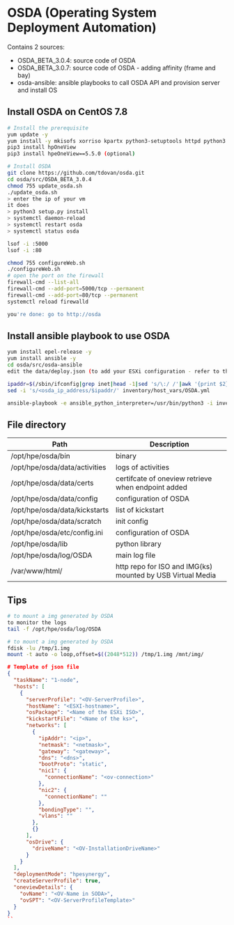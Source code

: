 # OSDA (Operating System Deployment Automation)

Contains 2 sources:
- OSDA_BETA_3.0.4: source code of OSDA
- OSDA_BETA_3.0.7: source code of OSDA - adding affinity (frame and bay)
- osda-ansible: ansible playbooks to call OSDA API and provision server and install OS

## Install OSDA on CentOS 7.8

```bash
# Install the prerequisite
yum update -y
yum install -y mkisofs xorriso kpartx python3-setuptools httpd python3 python3-pip lsof git
pip3 install hpOneView
pip3 install hpeOneView==5.5.0 (optional)

# Install OSDA
git clone https://github.com/tdovan/osda.git
cd osda/src/OSDA_BETA_3.0.4
chmod 755 update_osda.sh
./update_osda.sh
> enter the ip of your vm
it does
> python3 setup.py install
> systemctl daemon-reload
> systemctl restart osda
> systemctl status osda

lsof -i :5000
lsof -i :80

chmod 755 configureWeb.sh
./configureWeb.sh
# open the port on the firewall
firewall-cmd --list-all
firewall-cmd --add-port=5000/tcp --permanent
firewall-cmd --add-port=80/tcp --permanent
systemctl reload firewalld

you're done: go to http://osda

```

## Install ansible playbook to use OSDA

```bash
yum install epel-release -y
yum install ansible -y
cd osda/src/osda-ansible
edit the data/deploy.json (to add your ESXi configuration - refer to the example of json template)

ipaddr=$(/sbin/ifconfig|grep inet|head -1|sed 's/\:/ /'|awk '{print $2}' | grep -v '127.0.0.1')
sed -i 's/<osda_ip_address/$ipaddr/' inventory/host_vars/OSDA.yml

ansible-playbook -e ansible_python_interpreter=/usr/bin/python3 -i inventory/OSDA osda_deploy_server.yml

```

## File directory

| Path | Description |
| --- | --- |
| /opt/hpe/osda/bin | binary |
| /opt/hpe/osda/data/activities | logs of activities |
| /opt/hpe/osda/data/certs | certifcate of oneview retrieve when endpoint added |
| /opt/hpe/osda/data/config | configuration of OSDA |
| /opt/hpe/osda/data/kickstarts | list of kickstart |
| /opt/hpe/osda/data/scratch | init config |
| /opt/hpe/osda/etc/config.ini | configuration of OSDA |
| /opt/hpe/osda/lib | python library |
| /opt/hpe/osda/log/OSDA | main log file |
| /var/www/html/ | http repo for ISO and IMG(ks) mounted by USB Virtual Media |

## Tips

```bash
# to mount a img generated by OSDA
to monitor the logs
tail -f /opt/hpe/osda/log/OSDA

# to mount a img generated by OSDA
fdisk -lu /tmp/1.img
mount -t auto -o loop,offset=$((2048*512)) /tmp/1.img /mnt/img/

```

```json
# Template of json file
{
  "taskName": "1-node",
  "hosts": [
    {
      "serverProfile": "<OV-ServerProfile>",
      "hostName": "<ESXI-hostname>",
      "osPackage": "<Name of the ESXi ISO>",
      "kickstartFile": "<Name of the ks>",
      "networks": [
        {
          "ipAddr": "<ip>",
          "netmask": "<netmask>",
          "gateway": "<gateway>",
          "dns": "<dns>",
          "bootProto": "static",
          "nic1": {
            "connectionName": "<ov-connection>"
          },
          "nic2": {
            "connectionName": ""
          },
          "bondingType": "",
          "vlans": ""
        },
        {}
      ],
      "osDrive": {
        "driveName": "<OV-InstallationDriveName>"
      }
    }
  ],
  "deploymentMode": "hpesynergy",
  "createServerProfile": true,
  "oneviewDetails": {
    "ovName": "<OV-Name in SODA>",
    "ovSPT": "<OV-ServerProfileTemplate>"
  }
}
``
